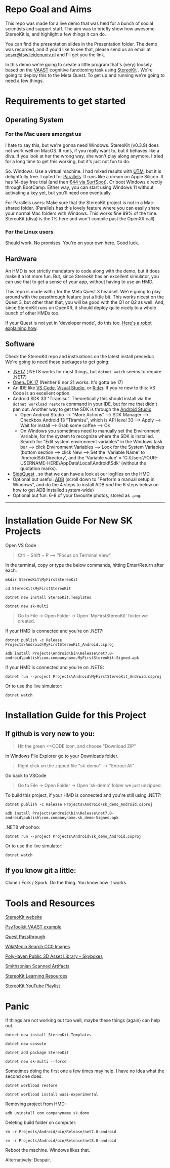 # Repo Goal and Aims
This repo was made for a live demo that was held for a bunch of social scientists and support staff. The aim was to briefly show how awesome StereoKit is, and highlight a few things it can do. 

You can find the presentation slides in the Presentation folder. The demo was recorded, and if you'd like to see that, please send us an email at sosxr@fsw.leidenuniv.nl and I'll get you the link.

In this demo we're going to create a little program that's (very) loosely based on the [VAAST](https://www.psytoolkit.org/experiment-library/vaast_images.html) cognitive functioning task using [StereoKit](https://stereokit.net) . We're going to deploy this to the Meta Quest. To get up and running we're going to need a few things.

# Requirements to get started
## Operating System
### For the Mac users amongst us
I hate to say this, but we're gonna need Windows. StereoKit (v0.3.9) does not work well on MacOS. It runs, if you really want to, but it behaves like a diva. If you look at her the wrong way, she won't play along anymore. I tried for a long time to get this working, but it's just not fun to do.

So. Windows. Use a virtual machine. I had mixed results with [UTM](https://getutm.app), but it is delightfully free. I opted for [Parallels](https://www.parallels.com/products/desktop/trial/). It runs like a dream on Apple Silicon. It has 14-day free trial (and then [€44 via SurfSpot](https://www.surfspot.nl/nieuw-bij-surfspot/parallels-desktop-19-voor-mac-1-jaar.html)). Or boot Windows directly through BootCamp. Either way, you can start using Windows 11 without activating a key yet, but you'll need one eventually. 

For Parallels users: Make sure that the StereoKit project is not in a Mac-shared folder. (Parallels has this lovely feature where you can easily share your normal Mac folders with Windows. This works fine 99% of the time. StereoKit (diva) is the 1% here and won't compile past the OpenXR call).

### For the Linux users
Should work. No promises. You're on your own here. Good luck.

## Hardware
An HMD is not strictly mandatory to code along with the demo, but it does make it a lot more fun. But, since Stereokit has an excellent simulator, you can use that to get a sense of your app, without having to use an HMD.

 This repo is made with / for the Meta Quest 3 headset. We're going to play around with the passthrough feature just a little bit. This works nicest on the Quest 3, but other than that, you will be good with the Q1 or Q2 as well. And, since StereoKit runs on OpenXR, it should deploy quite nicely to a whole bunch of other HMDs too.

If your Quest is not yet in 'developer mode', do this too. [Here's a robot explaining how](https://youtu.be/8WxK8QeaEIc?si=xSYWaS7WbxLl8AvQ&t=37).

## Software
Check the StereoKit repo and instruxtions on the latest install preceduc
We're going to need these packages to get going:
- [.NET7](https://dotnet.microsoft.com/en-us/download/dotnet/7.0) (.NET8 works for most things, but `dotnet watch` seems to require .NET7)
- [OpenJDK 17](https://learn.microsoft.com/en-gb/java/openjdk/download#openjdk-17) (Neither 8 nor 21 works. It's gotta be 17)
- An IDE like [VS Code](https://code.visualstudio.com/download), [Visual Studio](https://visualstudio.microsoft.com/downloads/), or [Rider](https://www.jetbrains.com/rider/download/#section=mac). If you're new to this: VS Code is an excellent option.
- Android SDK 33 "Tiramisu". Theoretically this should install via the `dotnet workload restore` command in your IDE, but for me that didn't pan out. Another way to get the SDK is through the [Android Studio](https://developer.android.com/studio)
	- Open Android Studio --> "More Actions" --> SDK Manager --> Checkbox Android 13 "Tiramisu", which is API level 33 --> Apply --> Wait for install --> Grab some coffee --> Ok
	- On Windows you sometimes need to manually set the Environment Variable, for the system to recognize where the SDK is installed. Search for "Edit system environment variables" in the Windows task bar --> click Environment Variables --> Look for the System Variables (bottom section --> click New --> Set the 'Variable Name' to 'AndroidSdkDirectory', and the 'Variable value' = 'C:\Users\YOUR-USERNAME-HERE\AppData\Local\Android\Sdk' (without the quotation marks).
- [SideQuest](https://sidequestvr.com/setup-howto) , so that we can have a look at our logfiles on the HMD.
- Optional but useful: [ADB](https://www.androidpolice.com/install-adb-windows-mac-linux-guide/) (scroll down to "Perform a manual setup in Windows", and do the 4 steps to install ADB *and* the 6 steps below on how to get ADB installed system-wide)
- Optional but fun: 6-8 of your favourite photos, stored as `.png`.



----


# Installation Guide For New SK Projects

Open VS Code

> Ctrl + Shift + P --> "Focus on Terminal View"

In the terminal, copy or type the below commands, hitting Enter/Return after each.

`mkdir StereoKit\MyFirstStereoKit`

`cd StereoKit\MyFirstStereoKit`

`dotnet new install StereoKit.Templates`

`dotnet new sk-multi`

> Go to File -> Open Folder -> Open 'MyFirstStereoKit' folder we created.

If your HMD is connected and you're on .NET7:

`dotnet publish -c Release Projects\Android\MyFirstStereoKit_Android.csproj`

`adb install Projects\Android\bin\Release\net7.0-android\publish\com.companyname.MyFirstStereoKit-Signed.apk`

If your HMD is connected and you're on .NET8:

`dotnet run --project Projects\Android\MyFirstStereoKit_Android.csproj` 

Or to use the live simulator:

`dotnet watch`



# Installation Guide for this Project

## If github is very new to you:

> Hit the green <>CODE icon, and choose "Download ZIP"

In Windows File Explorer go to your Downloads folder. 

> Right click on the zipped file "sk-demo" --> "Extract All"

Go back to VSCode

> Go to File -> Open Folder -> Open 'sk-demo' folder we just unzipped.

To build this project, if your HMD is connected and you're still using .NET7:

`dotnet publish -c Release Projects\Android\sk_demo_Android.csproj`

`adb install Projects\Android\bin\Release\net7.0-android\publish\com.companyname.sk_demo-Signed.apk`

.NET8 whoohoo:

`dotnet run --project Projects\Android\sk_demo_Android.csproj` 

Or to use the live simulator:

`dotnet watch`



## If you know git a little:

Clone / Fork / Spork. Do the thing. You know how it works. 



# Tools and Resources

[StereoKit website](https://stereokit.net/)

[PsyToolkit VAAST example](https://www.psytoolkit.org/experiment-library/vaast_images.html)

[Quest Passthrough](https://github.com/StereoKit/StereoKit/tree/master/Examples/StereoKitTest/Tools)

[WikiMedia Search CC0 Images](https://commons.wikimedia.org/w/index.php?search)

[PolyHaven Public 3D Asset Library - Skyboxes](https://polyhaven.com/hdris)

[Smithsonian Scanned Artifacts](https://3d.si.edu/explore)

[StereoKit Learning Resources](https://stereokit.net/Pages/Guides/Learning-Resources.html)

[StereoKit YouTube Playlist](https://youtube.com/playlist?list=PLLhA_jQG6_Hbquqhj6f0V3H3Xm5c1ecA4&si=FnjUjTaRHBlblPd4)




# Panic

If things are not working out too well, maybe these things (again) can help out.

`dotnet new install StereoKit.Templates`

`dotnet new console`

`dotnet add package StereoKit`

`dotnet new sk-multi --force`

Sometimes doing the first one a few times may help. 
I have no idea what the second one does. 

`dotnet workload restore` 

`dotnet workload install wasi-experimental`

Removing project from HMD:

`adb uninstall com.companyname.sk_demo`

Deleting build folder on computer:

`rm -r Projects/Android/bin/Release/net7.0-android`

`rm -r Projects/Android/bin/Release/net8.0-android`

Reboot the machine. Windows likes that.

Alternatively: Despair. 
